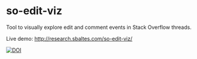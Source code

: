 # so-edit-viz
Tool to visually explore edit and comment events in Stack Overflow threads.

Live demo: http://research.sbaltes.com/so-edit-viz/

[![DOI](https://zenodo.org/badge/152557881.svg)](https://zenodo.org/badge/latestdoi/152557881)
